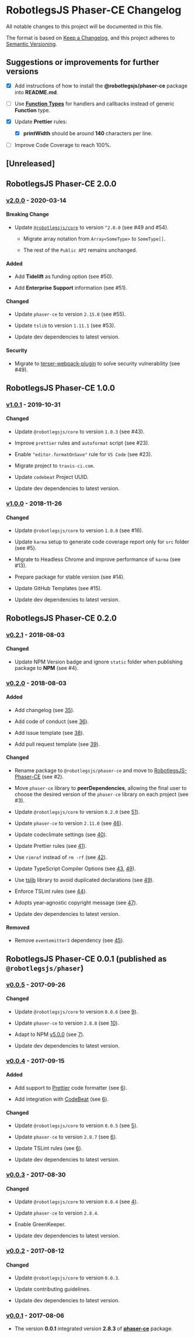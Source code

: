 # RobotlegsJS Phaser-CE Changelog

All notable changes to this project will be documented in this file.

The format is based on [Keep a Changelog](https://keepachangelog.com/en/1.0.0/),
and this project adheres to [Semantic Versioning](https://semver.org/spec/v2.0.0.html).

## Suggestions or improvements for further versions

- [x] Add instructions of how to install the **@robotlegsjs/phaser-ce** package into **README.md**.

- [ ] Use [**Function Types**](https://www.typescriptlang.org/docs/handbook/functions.html) for handlers and callbacks instead of generic **Function** type.

- [x] Update **Prettier** rules:

  - [x] **printWidth** should be around **140** characters per line.

- [ ] Improve Code Coverage to reach 100%.

## [Unreleased]

<!--
Types of changes:

#### Added
- for new features.

#### Changed
- for changes in existing functionality.

#### Deprecated
- for soon-to-be removed features.

#### Removed
- for now removed features.

#### Fixed
- for any bug fixes.

#### Security
- in case of vulnerabilities.
-->

## RobotlegsJS Phaser-CE 2.0.0

### [v2.0.0](https://github.com/RobotlegsJS/RobotlegsJS-Phaser-CE/releases/tag/2.0.0) - 2020-03-14

#### Breaking Change

- Update [`@robotlegsjs/core`](https://github.com/RobotlegsJS/RobotlegsJS) to version `^2.0.0` (see #49 and #54).

  - Migrate array notation from `Array<SomeType>` to `SomeType[]`.

  - The rest of the `Public API` remains unchanged.

#### Added

- Add **Tidelift** as funding option (see #50).

- Add **Enterprise Support** information (see #51).

#### Changed

- Update `phaser-ce` to version `2.15.0` (see #55).

- Update `tslib` to version `1.11.1` (see #53).

- Update dev dependencies to latest version.

#### Security

- Migrate to [terser-webpack-plugin](https://github.com/webpack-contrib/terser-webpack-plugin) to solve security vulnerability (see #49).

## RobotlegsJS Phaser-CE 1.0.0

### [v1.0.1](https://github.com/RobotlegsJS/RobotlegsJS-Phaser-CE/releases/tag/1.0.1) - 2019-10-31

#### Changed

- Update `@robotlegsjs/core` to version `1.0.3` (see #43).

- Improve `prettier` rules and `autoformat` script (see #23).

- Enable `"editor.formatOnSave"` rule for `VS Code` (see #23).

- Migrate project to `travis-ci.com`.

- Update `codebeat` Project UUID.

- Update dev dependencies to latest version.

### [v1.0.0](https://github.com/RobotlegsJS/RobotlegsJS-Phaser-CE/releases/tag/1.0.0) - 2018-11-26

#### Changed

- Update `@robotlegsjs/core` to version `1.0.0` (see #16).

- Update `karma` setup to generate code coverage report only for `src` folder (see #5).

- Migrate to Headless Chrome and improve performance of `karma` (see #13).

- Prepare package for stable version (see #14).

- Update GitHub Templates (see #15).

- Update dev dependencies to latest version.

## RobotlegsJS Phaser-CE 0.2.0

### [v0.2.1](https://github.com/RobotlegsJS/RobotlegsJS-Phaser-CE/releases/tag/0.2.1) - 2018-08-03

#### Changed

- Update NPM Version badge and ignore `static` folder when publishing package to **NPM** (see #4).

### [v0.2.0](https://github.com/RobotlegsJS/RobotlegsJS-Phaser-CE/releases/tag/0.2.0) - 2018-08-03

#### Added

- Add changelog (see [35](https://github.com/RobotlegsJS/RobotlegsJS-Phaser/pull/35)).

- Add code of conduct (see [36](https://github.com/RobotlegsJS/RobotlegsJS-Phaser/pull/36)).

- Add issue template (see [38](https://github.com/RobotlegsJS/RobotlegsJS-Phaser/pull/38)).

- Add pull request template (see [39](https://github.com/RobotlegsJS/RobotlegsJS-Phaser/pull/39)).

#### Changed

- Rename package to `@robotlegsjs/phaser-ce` and move to [RobotlegsJS-Phaser-CE](https://github.com/RobotlegsJS/RobotlegsJS-Phaser-CE) (see #2).

- Move `phaser-ce` library to **peerDependencies**, allowing the final user to choose the desired version of the `phaser-ce` library on each project (see #3).

- Update `@robotlegsjs/core` to version `0.2.0` (see [51](https://github.com/RobotlegsJS/RobotlegsJS-Phaser/pull/51)).

- Update `phaser-ce` to version `2.11.0` (see [46](https://github.com/RobotlegsJS/RobotlegsJS-Phaser/pull/46)).

- Update codeclimate settings (see [40](https://github.com/RobotlegsJS/RobotlegsJS-Phaser/pull/40)).

- Update Prettier rules (see [41](https://github.com/RobotlegsJS/RobotlegsJS-Phaser/pull/41)).

- Use `rimraf` instead of `rm -rf` (see [42](https://github.com/RobotlegsJS/RobotlegsJS-Phaser/pull/42)).

- Update TypeScript Compiler Options (see [43](https://github.com/RobotlegsJS/RobotlegsJS-Phaser/pull/43), [49](https://github.com/RobotlegsJS/RobotlegsJS-Phaser/pull/49)).

- Use [tslib](https://github.com/Microsoft/tslib) library to avoid duplicated declarations (see [49](https://github.com/RobotlegsJS/RobotlegsJS-Phaser/pull/49)).

- Enforce TSLint rules (see [44](https://github.com/RobotlegsJS/RobotlegsJS-Phaser/pull/44)).

- Adopts year-agnostic copyright message (see [47](https://github.com/RobotlegsJS/RobotlegsJS-Phaser/pull/47)).

- Update dev dependencies to latest version.

#### Removed

- Remove `eventemitter3` dependency (see [45](https://github.com/RobotlegsJS/RobotlegsJS-Phaser/pull/45)).

## RobotlegsJS Phaser-CE 0.0.1 (published as `@robotlegsjs/phaser`)

### [v0.0.5](https://github.com/RobotlegsJS/RobotlegsJS-Phaser/releases/tag/0.0.5) - 2017-09-26

#### Changed

- Update `@robotlegsjs/core` to version `0.0.6` (see [9](https://github.com/RobotlegsJS/RobotlegsJS-Phaser/pull/9)).

- Update `phaser-ce` to version `2.8.8` (see [10](https://github.com/RobotlegsJS/RobotlegsJS-Phaser/pull/10)).

- Adapt to NPM [v5.0.0](http://blog.npmjs.org/post/161081169345/v500) (see [7](https://github.com/RobotlegsJS/RobotlegsJS-Phaser/pull/7)).

- Update dev dependencies to latest version.

### [v0.0.4](https://github.com/RobotlegsJS/RobotlegsJS-Phaser/releases/tag/0.0.4) - 2017-09-15

#### Added

- Add support to [Prettier](https://prettier.io) code formatter (see [6](https://github.com/RobotlegsJS/RobotlegsJS-Phaser/pull/6)).

- Add integration with [CodeBeat](https://codebeat.co) (see [6](https://github.com/RobotlegsJS/RobotlegsJS-Phaser/pull/6)).

#### Changed

- Update `@robotlegsjs/core` to version `0.0.5` (see [5](https://github.com/RobotlegsJS/RobotlegsJS-Phaser/pull/5)).

- Update `phaser-ce` to version `2.8.7` (see [6](https://github.com/RobotlegsJS/RobotlegsJS-Phaser/pull/6)).

- Update TSLint rules (see [6](https://github.com/RobotlegsJS/RobotlegsJS-Phaser/pull/6)).

- Update dev dependencies to latest version.

### [v0.0.3](https://github.com/RobotlegsJS/RobotlegsJS-Phaser/releases/tag/0.0.3) - 2017-08-30

#### Changed

- Update `@robotlegsjs/core` to version `0.0.4` (see [4](https://github.com/RobotlegsJS/RobotlegsJS-Phaser/pull/4)).

- Update `phaser-ce` to version `2.8.4`.

- Enable GreenKeeper.

- Update dev dependencies to latest version.

### [v0.0.2](https://github.com/RobotlegsJS/RobotlegsJS-Phaser/releases/tag/0.0.2) - 2017-08-12

#### Changed

- Update `@robotlegsjs/core` to version `0.0.3`.

- Update contributing guidelines.

- Update dev dependencies to latest version.

### [v0.0.1](https://github.com/RobotlegsJS/RobotlegsJS-Phaser/releases/tag/0.0.1) - 2017-08-06

- The version **0.0.1** integrated version **2.8.3** of [**phaser-ce**](https://www.npmjs.com/package/phaser-ce) package.
